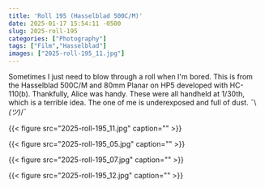 ```yaml
---
title: 'Roll 195 (Hasselblad 500C/M)'
date: 2025-01-17 15:54:11 -0500
slug: 2025-roll-195
categories: ["Photography"]
tags: ["Film","Hasselblad"]
images: ["2025-roll-195_11.jpg"]
---
```


Sometimes I just need to blow through a roll when I'm bored. This is from the Hasselblad 500C/M and 80mm Planar on HP5 developed with HC-110(b). Thankfully, Alice was handy. These were all handheld at 1/30th, which is a terrible idea. The one of me is underexposed and full of dust. ¯\\_(ツ)_/¯

{{< figure src="2025-roll-195_11.jpg" caption="" >}}

<!--more-->

{{< figure src="2025-roll-195_05.jpg" caption="" >}}

{{< figure src="2025-roll-195_07.jpg" caption="" >}}

{{< figure src="2025-roll-195_12.jpg" caption="" >}}

